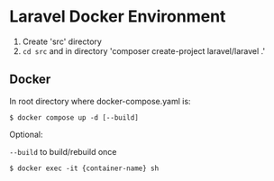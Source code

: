 # Laravel Docker Environment

1. Create 'src' directory
2. `cd src` and in directory 'composer create-project laravel/laravel .'

## Docker

In root directory where docker-compose.yaml is:

`$ docker compose up -d [--build]`

Optional:

`--build` to build/rebuild once

`$ docker exec -it {container-name} sh`
